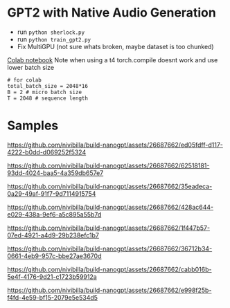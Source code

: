 # GPT2 with Native Audio Generation

- run `python sherlock.py`
- run `python train_gpt2.py`
- Fix MultiGPU (not sure whats broken, maybe dataset is too chunked)

[Colab notebook](https://colab.research.google.com/drive/1n05pnDYuBVIyB3HlKzBaoyjIWta7HqG-?usp=sharing)
Note when using a t4 torch.compile doesnt work and use lower batch size

```
# for colab
total_batch_size = 2048*16
B = 2 # micro batch size
T = 2048 # sequence length
```

# Samples

https://github.com/nivibilla/build-nanogpt/assets/26687662/ed05fdff-d117-4222-b0dd-d069252f5324



https://github.com/nivibilla/build-nanogpt/assets/26687662/62518181-93dd-4024-baa5-4a359db657e7



https://github.com/nivibilla/build-nanogpt/assets/26687662/35eadeca-0a29-49af-91f7-9d7114915754



https://github.com/nivibilla/build-nanogpt/assets/26687662/428ac644-e029-438a-9ef6-a5c895a55b7d



https://github.com/nivibilla/build-nanogpt/assets/26687662/1f447b57-07ed-4921-a4d9-29b238efc1b7



https://github.com/nivibilla/build-nanogpt/assets/26687662/36712b34-0661-4eb9-957c-bbe27ae3670d



https://github.com/nivibilla/build-nanogpt/assets/26687662/cabb016b-5e4f-4176-9d21-c1723b59912a



https://github.com/nivibilla/build-nanogpt/assets/26687662/e998f25b-f4fd-4e59-bf15-2079e5e534d5

